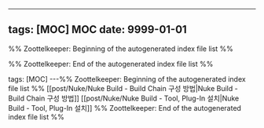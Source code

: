 ---

## tags: [MOC] MOC date: 9999-01-01



%% Zoottelkeeper: Beginning of the autogenerated index file list %%

%% Zoottelkeeper: End of the autogenerated index file list %%


tags: [MOC]
---%% Zoottelkeeper: Beginning of the autogenerated index file list  %%
 [[post/Nuke/Nuke Build - Build Chain 구성 방법|Nuke Build - Build Chain 구성 방법]]
 [[post/Nuke/Nuke Build - Tool, Plug-In 설치|Nuke Build - Tool, Plug-In 설치]]
%% Zoottelkeeper: End of the autogenerated index file list  %%
